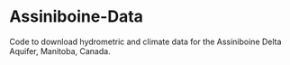 # Assiniboine-Data
Code to download hydrometric and climate data for the Assiniboine Delta Aquifer, Manitoba, Canada.

